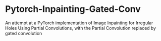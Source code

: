 # Pytorch-Inpainting-Gated-Conv
An attempt at a PyTorch implementation of Image Inpainting for Irregular Holes Using Partial Convolutions, with the Partial Convolution replaced by gated convolution
